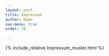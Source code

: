 ```yaml
---
layout: post
title: Impressum
author: Name
nav-menu: true
order: 20

---
```


{% include_relative Impressum_muster.html %}